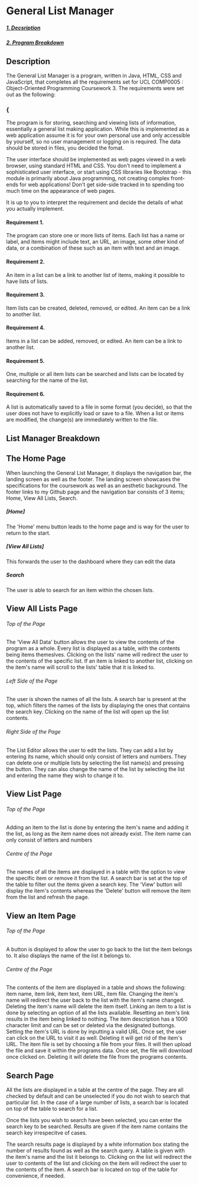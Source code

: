 # General List Manager

##### [1. Decsription](#description)
##### [2. Program Breakdown](#list-manager-breakdown)

## Description
The General List Manager is a program, written in Java, HTML, CSS and JavaScript, that completes all the requirements set for UCL COMP0005 : Object-Oriented Programming Coursework 3. The requirements were set out as the following:

### {
The program is for storing, searching and viewing lists of information, essentially a general list making application. While this is implemented as a web application assume it is for your own personal use and only accessible by yourself, so no user management or logging on is required. The data should be stored in files, you decided the fomat.

The user interface should be implemented as web pages viewed in a web browser, using standard HTML and CSS. You don't need to implement a sophisticated user interface, or start using CSS libraries like Bootstrap - this module is primarily about Java programming, not creating complex front-ends for web applications! Don't get side-side tracked in to spending too much time on the appearance of web pages.

It is up to you to interpret the requirement and decide the details of what you actually implement.

#### Requirement 1.
The program can store one or more lists of items. Each list has a name or label, and items might include text, an URL, an image, some other kind of data, or a combination of these such as an item with text and an image.

#### Requirement 2.
An item in a list can be a link to another list of items, making it possible to have lists of lists.

#### Requirement 3.
Item lists can be created, deleted, removed, or edited. An item can be a link to another list.

#### Requirement 4.
Items in a list can be added, removed, or edited. An item can be a link to another list.

#### Requirement 5.
One, multiple or all item lists can be searched and lists can be located by searching for the name of the list.

#### Requirement 6.
A list is automatically saved to a file in some format (you decide), so that the user does not have to explicitly load or save to a file. When a list or items are modified, the change(s) are immediately written to the file.

## List Manager Breakdown

## The Home Page
When launching the General List Manager, it displays the navigation bar, the landing screen as well as the footer. The landing screen showcases the specifications for the coursework as well as an aesthetic background. The footer links to my Github page and the navigation bar consists of 3 items; Home, View All Lists, Search.
##### [Home]
The 'Home' menu button leads to the home page and is way for the user to return to the start.
##### [View All Lists]
This forwards the user to the dashboard where they can edit the data
##### Search
The user is able to search for an item within the chosen lists.

## View All Lists Page

###### Top of the Page
The 'View All Data' button allows the user to view the contents of the program as a whole. Every list is displayed as a table, with the contents being items themeslves. Clicking on the lists' name will redirect the user to the contents of the specific list. If an item is linked to another list, clicking on the item's name will scroll to the lists' table that it is linked to.

###### Left Side of the Page
The user is shown the names of all the lists. A search bar is present at the top, which filters the names of the lists by displaying the ones that contains the search key. Clicking on the name of the list will open up the list contents.

###### Right Side of the Page
The List Editor allows the user to edit the lists. They can add a list by entering its name, which should only consist of letters and numbers. They can delete one or multiple lists by selecting the list name(s) and pressing the button. They can also change the name of the list by selecting the list and entering the name they wish to change it to.

## View List Page

###### Top of the Page
Adding an item to the list is done by entering the item's name and adding it the list, as long as the item name does not already exist. The item name can only consist of letters and numbers

###### Centre of the Page
The names of all the items are displayed in a table with the option to view the specific item or remove it from the list. A search bar is set at the top of the table to filter out the items given a search key. The 'View' button will display the item's contents whereas the 'Delete' button will remove the item from the list and refresh the page.

## View an Item Page

###### Top of the Page
A button is displayed to allow the user to go back to the list the item belongs to. It also displays the name of the list it belongs to.

###### Centre of the Page
The contents of the item are displayed in a table and shows the following: item name, item link, item text, item URL, item file. Changing the item's name will redirect the user back to the list with the item's name changed. Deleting the item's name will delete the item itself. Linking an item to a list is done by selecting an option of all the lists available. Resetting an item's link results in the item being linked to nothing. The item description has a 1000 character limit and can be set or deleted via the designated buttongs. Setting the item's URL is done by inputting a valid URL. Once set, the user can click on the URL to visit it as well. Deleting it will get rid of the item's URL. The item file is set by choosing a file from your files. It will then upload the file and save it within the programs data. Once set, the file will download once clicked on. Deleting it will delete the file from the programs contents.

## Search Page
All the lists are displayed in a table at the centre of the page. They are all checked by default and can be unselected if you do not wish to search that particular list. In the case of a large number of lists, a search bar is located on top of the table to search for a list. 

Once the lists you wish to search have been selected, you can enter the search key to be searched. Results are given if the item name contains the search key irrespecitve of cases.

The search results page is displayed by a white information box stating the number of results found as well as the search query. A table is given with the item's name and the list it belongs to. Clicking on the list will redirect the user to contents of the list and clicking on the item will redirect the user to the contents of the item. A search bar is located on top of the table for convenience, if needed.

